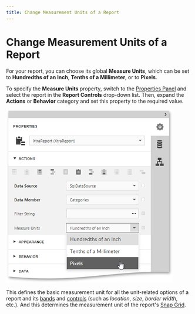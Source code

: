 ```yaml
---
title: Change Measurement Units of a Report
---
```

# Change Measurement Units of a Report
For your report, you can choose its global **Measure Units**, which can be set to **Hundredths of an Inch**, **Tenths of a Millimeter**, or to **Pixels**.

To specify the **Measure Units** property, switch to the [Properties Panel](../../interface-elements/properties-panel.md) and select the report in the **Report Controls** drop-down list. Then, expand the **Actions** or **Behavior** category and set this property to the required value.

![eud-Change-Measurement-Units-0](../../../../images/img119320.png)

This defines the basic measurement unit for all the unit-related options of a report and its [bands](../../report-elements/report-bands.md) and [controls](../../report-elements/report-controls.md) (such as _location_, _size_, _border width_, etc.). And this determines the measurement unit of the report's [Snap Grid](adjust-the-layout-of-report-elements.md).